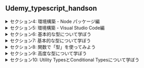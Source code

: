 ## Udemy_typescript_handson

<details>
<summary> セクション4: 環境構築 - Node パッケージ編 </summary>

| NO | 内容 |
| ---- | ---- |
| 9. | package.jsonを作ろう |
| 10. | typescriptをインストールしよう |
| 11. | ts-node をインストールしよう |
| 12. | s-node-dev をインストールしよう |

</details>
<details>
<summary> セクション5: 環境構築 - Visual Studio Code編 </summary>

| NO | 内容 |
| ---- | ---- |
| 13. | Visual Studio Code をインストールしよう |

</details>
<details>
<summary> セクション6: 基本的な型について学ぼう </summary>

| NO | 内容 |
| ---- | ---- |
| 14. | boolean型 |
| 15. | number型、string型 |
| 16. | array型 |
| 17. | tuple型 |
| 18. | any型 |
| 19. | void型 |
| 20. | null型とundefined型 |
| 21. | never型 |
| 22. | object型 |
| 23. | 型エイリアス(Type Aliases) |
| 24. | interface |
| 25. | 型安全とは |
| 26. | unknown型 |
| 27. | 交差型(intersection型) |
| 28. | 共用体型(union型) |
| 29. | Literal型 |
| 30. | 列挙型(enum型) |

</details>
<details>
<summary> セクション7: 基本的な型について学ぼう </summary>

| NO | 内容 |
| ---- | ---- |
| 31. | functionキーワードによる関数定義 |
| 32. | 無名関数による関数定義 |
| 33. | アロー関数(ラムダ式)による関数定義 |
| 34. | オプショナルなパラメータを定義しよう |
| 35. | デフォルトパラメータを設定しよう |
| 36. | Restパラメータを設定しよう |
| 37. | オーバーロードをやってみよう |

</details>
<details>
<summary> セクション8: 関数で「型」を使ってみよう </summary>

| NO | 内容 |
| ---- | ---- |
| 38. | クラスを作ってみよう |
| 39. | アクセス修飾子を使ってみよう |
| 40. | constructorを使い倒す |
| 41. | getter と setter |
| 42. | readonly 修飾子 |
| 43. | 静的メンバを定義しよう |
| 44. | namespaceによる名前空間 |
| 45. | 継承 |
| 46. | 抽象クラスと抽象メソッド |
| 47. | インターフェース・リターンズ |

</details>
<details>
<summary> セクション9: 高度な型について学ぼう </summary>

| NO | 内容 |
| ---- | ---- |
| 48. | 型の互換性 |
| 49. | ジェネリクス |
| 50. | 型アサーション |
| 51. | constアサーション |
| 52. | Nullable Types |
| 53. | インデックスシグネチャ |

</details>
<details>
<summary> セクション10: Utility TypesとConditional Typesについて学ぼう </summary>

| NO | 内容 |
| ---- | ---- |
| 54. | Utility TypesとConditional Typesをなぜ学ぶのか |
| 55. | PartialとRequired |
| 56. | Mapped Types |
| 57. | Readonly |
| 58. | Record |
| 59. | Exclude と Exract と NunNullableについて |
| 60. | Conditional Types と Distributive Conditional Types についてマスターしよう |
| 61. | Pick と Omit |
<!-- | 62. | ReturnType |
| 63. | Conditional Typesで使用されるinferキーワードについて |
| 64. | Parameters |
| 65. | ConstructorParameters | -->

</details>


